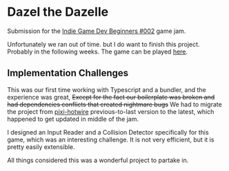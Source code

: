# Dazel the Dazelle
Submission for the [Indie Game Dev Beginners #002](https://itch.io/jam/indie-game-dev-beginners-002) game jam.

Unfortunately we ran out of time. but I do want to finish this project. Probably in the following weeks.
The game can be played [here](https://buymybeard.itch.io/dazel-the-gazelle).


## Implementation Challenges
This was our first time working with Typescript and a bundler, and the experience was great,
~~Except for the fact our boilerplate was broken and had dependencies conflicts that created nightmare bugs~~
We had to migrate the project from [pixi-hotwire](https://github.com/miltoncandelero/pixi-hotwire) previous-to-last version to the latest, which happened to get updated in middle of the jam.

I designed an Input Reader and a Collision Detector specifically for this game, which was an interesting challenge. It is not very efficient, but it is pretty easily extensible.

All things considered this was a wonderful project to partake in.
